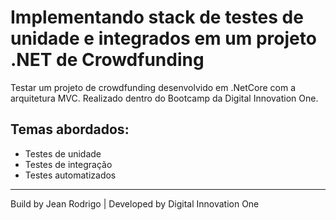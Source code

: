 <h1> Implementando stack de testes de unidade e integrados em um projeto .NET de Crowdfunding </h1>
</p>
<p>Testar um projeto de crowdfunding desenvolvido em .NetCore com a arquitetura MVC. Realizado dentro do Bootcamp da Digital Innovation One. </p>
<p>
<h2>Temas abordados:</h2>
<ul align="left">
  <li>Testes de unidade</li>
  <li>Testes de integração</li>
  <li>Testes automatizados</li>
</ul>

</p>
<hr>

Build by Jean Rodrigo | Developed by Digital Innovation One

